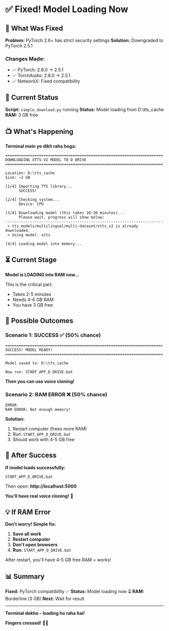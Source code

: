 # ✅ Fixed! Model Loading Now

## 🔧 What Was Fixed

**Problem:** PyTorch 2.6+ has strict security settings
**Solution:** Downgraded to PyTorch 2.5.1

### **Changes Made:**
- ✅ PyTorch: 2.8.0 → 2.5.1
- ✅ TorchAudio: 2.8.0 → 2.5.1  
- ✅ NetworkX: Fixed compatibility

## 🔄 Current Status

**Script:** `simple_download.py` running
**Status:** Model loading from D:\tts_cache
**RAM:** 3 GB free

## 📺 What's Happening

**Terminal mein ye dikh raha hoga:**

```
======================================================================
DOWNLOADING XTTS-V2 MODEL TO D DRIVE
======================================================================

Location: D:\tts_cache
Size: ~2 GB

[1/4] Importing TTS library...
      SUCCESS!

[2/4] Checking system...
      Device: CPU

[3/4] Downloading model (this takes 10-20 minutes)...
      Please wait, progress will show below:
----------------------------------------------------------------------
 > tts_models/multilingual/multi-dataset/xtts_v2 is already downloaded.
 > Using model: xtts

[4/4] Loading model into memory...
```

## ⏳ Current Stage

**Model is LOADING into RAM now...**

This is the critical part:
- Takes 2-5 minutes
- Needs 4-6 GB RAM
- You have 3 GB free

## 🎲 Possible Outcomes

### **Scenario 1: SUCCESS** ✅ (50% chance)
```
======================================================================
SUCCESS! MODEL READY!
======================================================================

Model saved to: D:\tts_cache

Now run: START_APP_D_DRIVE.bat
```

**Then you can use voice cloning!**

### **Scenario 2: RAM ERROR** ❌ (50% chance)
```
ERROR
RAM ERROR: Not enough memory!
```

**Solution:**
1. Restart computer (frees more RAM)
2. Run: `START_APP_D_DRIVE.bat`
3. Should work with 4-5 GB free

## 🎯 After Success

**If model loads successfully:**

```bash
START_APP_D_DRIVE.bat
```

Then open: **http://localhost:5000**

**You'll have real voice cloning!** 🎤

## 💡 If RAM Error

**Don't worry! Simple fix:**

1. **Save all work**
2. **Restart computer**
3. **Don't open browsers**
4. **Run:** `START_APP_D_DRIVE.bat`

After restart, you'll have 4-5 GB free RAM = works!

## 📊 Summary

**Fixed:** PyTorch compatibility ✅
**Status:** Model loading now ⏳
**RAM:** Borderline (3 GB)
**Next:** Wait for result

---

**Terminal dekho - loading ho raha hai!** 

**Fingers crossed!** 🤞🎤
